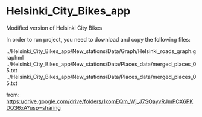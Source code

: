 # Helsinki_City_Bikes_app
Modified version of Helsinki City Bikes

In order to run project, you need to download and copy the following files:

../Helsinki_City_Bikes_app/New_stations/Data/Graph/Helsinki_roads_graph.graphml  
../Helsinki_City_Bikes_app/New_stations/Data/Places_data/merged_places_05.txt  
../Helsinki_City_Bikes_app/New_stations/Data/Places_data/merged_places_05.txt  

from:  
https://drive.google.com/drive/folders/1xomEQm_Wj_J7SOayvRJmPCX6PKDQ36xA?usp=sharing

